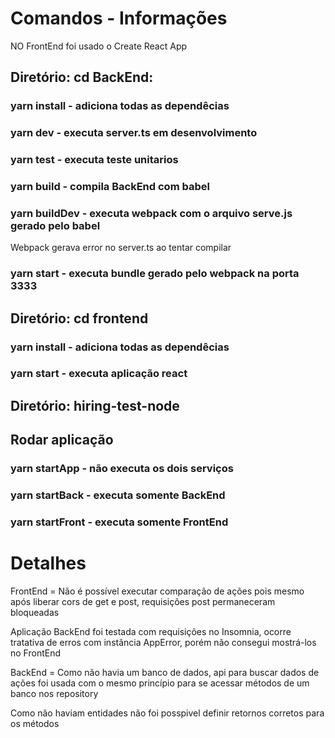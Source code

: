 # Comandos - Informações

NO FrontEnd foi usado o Create React App

## Diretório: cd BackEnd: 

### yarn install - adiciona todas as dependêcias

### yarn dev - executa server.ts em desenvolvimento 

### yarn test - executa teste unitarios

### yarn build - compila BackEnd com babel

### yarn buildDev - executa webpack com o arquivo serve.js gerado pelo babel
Webpack gerava error no server.ts ao tentar compilar 

### yarn start - executa bundle gerado pelo webpack na porta 3333 

## Diretório: cd frontend

### yarn install - adiciona todas as dependêcias

### yarn start - executa aplicação react


## Diretório: hiring-test-node

## Rodar aplicação 

### yarn startApp - não executa os dois serviços

### yarn startBack - executa somente BackEnd

### yarn startFront - executa somente FrontEnd


# Detalhes

FrontEnd = Não é possível executar comparação de ações pois mesmo após liberar cors
de get e post, requisições post permaneceram bloqueadas

Aplicação BackEnd foi testada com requisições no Insomnia, ocorre tratativa de erros
com instância AppError, porém não consegui mostrá-los no FrontEnd

BackEnd = Como não havia um banco de dados, api para buscar dados de ações foi usada 
com o mesmo princípio para se acessar métodos de um banco nos repository

Como não haviam entidades não foi posspivel definir retornos corretos para os métodos


